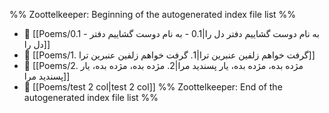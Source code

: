 %% Zoottelkeeper: Beginning of the autogenerated index file list  %%
- 📄 [[Poems/0.1 - به نام دوست گشاییم دفتر دل را|0.1 - به نام دوست گشاییم دفتر دل را]]
- 📄 [[Poems/1. گرفت خواهم زلفین عنبرین ترا|1. گرفت خواهم زلفین عنبرین ترا]]
- 📄 [[Poems/2. مژده بده، مژده بده، یار پسندید مرا|2. مژده بده، مژده بده، یار پسندید مرا]]
- 📄 [[Poems/test 2 col|test 2 col]]
%% Zoottelkeeper: End of the autogenerated index file list  %%
